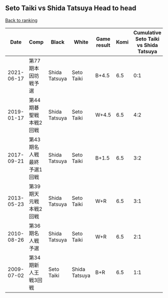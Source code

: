 ## Seto Taiki vs Shida Tatsuya Head to head

[Back to ranking](../../index.md)




| **Date** | **Comp** | **Black** | **White** | **Game result** | **Komi** | **Cumulative Seto Taiki vs Shida Tatsuya** | **Seto Taiki streak** | **Shida Tatsuya streak** | 
| --- | --- | --- | --- | --- | --- | --- | --- | --- |
| 2021-06-17 | 第77期本因坊戦予選 | Shida Tatsuya | Seto Taiki | B+4.5 | 6.5 | 0:1 | 0 | 1 | 
| 2019-01-17 | 第44期碁聖戦本戦2回戦 | Shida Tatsuya | Seto Taiki | W+4.5 | 6.5 | 4:2 | 1 | 0 | 
| 2017-09-21 | 第43期名人戦　最終予選1回戦 | Shida Tatsuya | Seto Taiki | B+1.5 | 6.5 | 3:2 | 0 | 1 | 
| 2013-05-23 | 第39期天元戦本戦2回戦 | Shida Tatsuya | Seto Taiki | W+R | 6.5 | 3:1 | 3 | 0 | 
| 2010-08-26 | 第36期名人戦予選 | Shida Tatsuya | Seto Taiki | W+R | 6.5 | 2:1 | 2 | 0 | 
| 2009-07-02 | 第34期新人王戦3回戦 | Seto Taiki | Shida Tatsuya | B+R | 6.5 | 1:1 | 1 | 0 |




